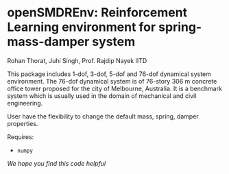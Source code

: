 # openSMDREnv: Reinforcement Learning environment for spring-mass-damper system
Rohan Thorat, Juhi Singh, Prof. Rajdip Nayek IITD

This package includes 1-dof, 3-dof, 5-dof and 76-dof dynamical system environment. The 76-dof dynamical system is of 76-story 306 m concrete office tower proposed for the city of Melbourne, Australia. It is a benchmark system which is usually used in the domain of mechanical and civil engineering.

User have the flexibility to change the default mass, spring, damper properties.

Requires:
* `numpy`

*We hope you find this code helpful*


